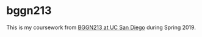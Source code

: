 # bggn213

This is my coursework from [BGGN213 at UC San Diego](https://bioboot.github.io/bggn213_S19/) during Spring 2019.
